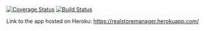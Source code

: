 [![Coverage Status](https://coveralls.io/repos/github/ebenezerdon/store-manager-react/badge.svg?branch=feature%2F164472287%2Fwrite-tests)](https://coveralls.io/github/ebenezerdon/store-manager-react?branch=feature%2F164472287%2Fwrite-tests) [![Build Status](https://travis-ci.org/ebenezerdon/store-manager-react.svg?branch=develop)](https://travis-ci.org/ebenezerdon/store-manager-react)

Link to the app hosted on Heroku: https://realstoremanager.herokuapp.com/
